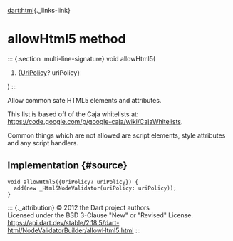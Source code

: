 [dart:html](../../dart-html/dart-html-library){._links-link}

allowHtml5 method
=================

::: {.section .multi-line-signature}
void allowHtml5(

1.  {[UriPolicy](../uripolicy-class)? uriPolicy}

)
:::

Allow common safe HTML5 elements and attributes.

This list is based off of the Caja whitelists at:
<https://code.google.com/p/google-caja/wiki/CajaWhitelists>.

Common things which are not allowed are script elements, style
attributes and any script handlers.

Implementation {#source}
--------------

``` {.language-dart data-language="dart"}
void allowHtml5({UriPolicy? uriPolicy}) {
  add(new _Html5NodeValidator(uriPolicy: uriPolicy));
}
```

::: {._attribution}
© 2012 the Dart project authors\
Licensed under the BSD 3-Clause \"New\" or \"Revised\" License.\
<https://api.dart.dev/stable/2.18.5/dart-html/NodeValidatorBuilder/allowHtml5.html>
:::
